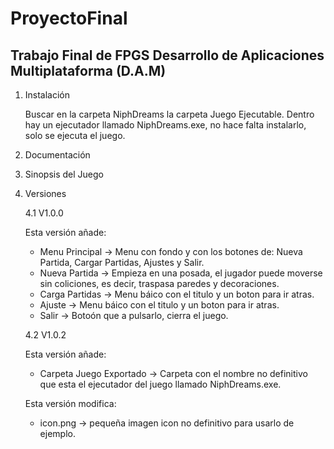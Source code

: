 # ProyectoFinal

Trabajo Final de FPGS Desarrollo de Aplicaciones Multiplataforma (D.A.M)
--------

1. Instalación

    Buscar en la carpeta NiphDreams la carpeta Juego Ejecutable. Dentro hay un ejecutador llamado NiphDreams.exe, no hace falta instalarlo, solo se ejecuta el juego.
    
2. Documentación

3. Sinopsis del Juego

4. Versiones

    4.1 V1.0.0
  
    Esta versión añade:
  
    - Menu Principal  -> Menu con fondo y con los botones de: Nueva Partida, Cargar Partidas, Ajustes y Salir.
    - Nueva Partida   -> Empieza en una posada, el jugador puede moverse sin coliciones, es decir, traspasa paredes y decoraciones.
    - Carga Partidas  -> Menu báico con el titulo y un boton para ir atras.
    - Ajuste          -> Menu báico con el titulo y un boton para ir atras.
    - Salir           -> Botoón que a pulsarlo, cierra el juego.
  
    4.2 V1.0.2
    
    Esta versión añade:
  
    - Carpeta Juego Exportado  -> Carpeta con el nombre no definitivo que esta el ejecutador del juego llamado NiphDreams.exe.
  
    Esta versión modifica:
  
    - icon.png  -> pequeña imagen icon no definitivo para usarlo de ejemplo.
